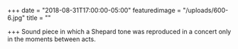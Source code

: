 +++
date = "2018-08-31T17:00:00-05:00"
featuredimage = "/uploads/600-6.jpg"
title = ""

+++
Sound piece in which a Shepard tone was reproduced in a concert only in the moments between acts.